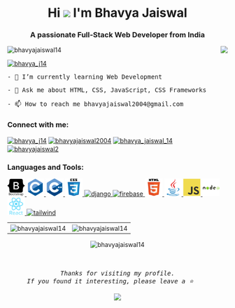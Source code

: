 
<h1 align="center">Hi <img src="https://user-images.githubusercontent.com/1303154/88677602-1635ba80-d120-11ea-84d8-d263ba5fc3c0.gif" width="49"/> I'm Bhavya Jaiswal</h1>
<h3 align="center">A passionate Full-Stack Web Developer from India</h3>
<img align="right" src="https://user-images.githubusercontent.com/59734313/157189039-c09b3e38-9f42-42c0-ab54-14f1574190a7.gif" height="280" />
<p align="left"> <img src="https://komarev.com/ghpvc/?username=bhavyajaiswal14&label=Profile%20views&color=0e75b6&style=flat" alt="bhavyajaiswal14" /> </p>

<p align="left"> <a href="https://twitter.com/bhavya_j14" target="blank"><img src="https://img.shields.io/twitter/follow/bhavya_j14?logo=twitter&style=for-the-badge" alt="bhavya_j14" /></a> </p>

<pre>- 🌱 I’m currently learning Web Development</pre>

<pre>- 💬 Ask me about HTML, CSS, JavaScript, CSS Frameworks</pre>

<pre>- 📫 How to reach me bhavyajaiswal2004@gmail.com</pre>

<h3 align="left">Connect with me:</h3>
<p align="left">
<a href="https://twitter.com/bhavya_j14" target="blank"><img align="center" src="https://raw.githubusercontent.com/rahuldkjain/github-profile-readme-generator/master/src/images/icons/Social/twitter.svg" alt="bhavya_j14" height="30" width="40" /></a>
<a href="https://linkedin.com/in/bhavyajaiswal2004" target="blank"><img align="center" src="https://raw.githubusercontent.com/rahuldkjain/github-profile-readme-generator/master/src/images/icons/Social/linked-in-alt.svg" alt="bhavyajaiswal2004" height="30" width="40" /></a>
<a href="https://instagram.com/bhavya_jaiswal_14" target="blank"><img align="center" src="https://raw.githubusercontent.com/rahuldkjain/github-profile-readme-generator/master/src/images/icons/Social/instagram.svg" alt="bhavya_jaiswal_14" height="30" width="40" /></a>
<a href="https://www.codechef.com/users/bhavyajaiswal2" target="blank"><img align="center" src="https://cdn.jsdelivr.net/npm/simple-icons@3.1.0/icons/codechef.svg" alt="bhavyajaiswal2" height="30" width="40" /></a>
</p>

<h3 align="left">Languages and Tools:</h3>
<p align="left"> <a href="https://getbootstrap.com" target="_blank" rel="noreferrer"> <img src="https://raw.githubusercontent.com/devicons/devicon/master/icons/bootstrap/bootstrap-plain-wordmark.svg" alt="bootstrap" width="40" height="40"/> </a> <a href="https://www.cprogramming.com/" target="_blank" rel="noreferrer"> <img src="https://raw.githubusercontent.com/devicons/devicon/master/icons/c/c-original.svg" alt="c" width="40" height="40"/> </a> <a href="https://www.w3schools.com/cpp/" target="_blank" rel="noreferrer"> <img src="https://raw.githubusercontent.com/devicons/devicon/master/icons/cplusplus/cplusplus-original.svg" alt="cplusplus" width="40" height="40"/> </a> <a href="https://www.w3schools.com/css/" target="_blank" rel="noreferrer"> <img src="https://raw.githubusercontent.com/devicons/devicon/master/icons/css3/css3-original-wordmark.svg" alt="css3" width="40" height="40"/> </a> <a href="https://www.djangoproject.com/" target="_blank" rel="noreferrer"> <img src="https://cdn.worldvectorlogo.com/logos/django.svg" alt="django" width="40" height="40"/> </a> <a href="https://firebase.google.com/" target="_blank" rel="noreferrer"> <img src="https://www.vectorlogo.zone/logos/firebase/firebase-icon.svg" alt="firebase" width="40" height="40"/> </a> <a href="https://www.w3.org/html/" target="_blank" rel="noreferrer"> <img src="https://raw.githubusercontent.com/devicons/devicon/master/icons/html5/html5-original-wordmark.svg" alt="html5" width="40" height="40"/> </a> <a href="https://www.java.com" target="_blank" rel="noreferrer"> <img src="https://raw.githubusercontent.com/devicons/devicon/master/icons/java/java-original.svg" alt="java" width="40" height="40"/> </a> <a href="https://developer.mozilla.org/en-US/docs/Web/JavaScript" target="_blank" rel="noreferrer"> <img src="https://raw.githubusercontent.com/devicons/devicon/master/icons/javascript/javascript-original.svg" alt="javascript" width="40" height="40"/> </a> <a href="https://nodejs.org" target="_blank" rel="noreferrer"> <img src="https://raw.githubusercontent.com/devicons/devicon/master/icons/nodejs/nodejs-original-wordmark.svg" alt="nodejs" width="40" height="40"/> </a> <a href="https://reactjs.org/" target="_blank" rel="noreferrer"> <img src="https://raw.githubusercontent.com/devicons/devicon/master/icons/react/react-original-wordmark.svg" alt="react" width="40" height="40"/> </a> <a href="https://tailwindcss.com/" target="_blank" rel="noreferrer"> <img src="https://www.vectorlogo.zone/logos/tailwindcss/tailwindcss-icon.svg" alt="tailwind" width="40" height="40"/> </a> </p>
<table align="center">
<tr>
<td>
  <a><img align="center" src="https://github-readme-streak-stats.herokuapp.com/?user=bhavyajaiswal14&theme=merko&hide_border=true" alt="bhavyajaiswal14" height="200" /></a>
</td>
<td>
<a><img align="center" src="https://github-readme-stats.vercel.app/api?username=bhavyajaiswal14&show_icons=true&locale=en&theme=merko&hide_border=true" alt="bhavyajaiswal14" height="200" /></a>
</td>
</tr>
</table>

<p align="center"><a>
<a><img align="center" src="https://github-readme-stats.vercel.app/api/top-langs?username=bhavyajaiswal14&show_icons=true&locale=en&layout=compact&theme=merko&hide_border=true" alt="bhavyajaiswal14"  /></a>
  </a></p>
 
  
<p align="center"><br><br>
  <samp>
    <i>Thanks for visiting my profile.<br>If you found it interesting, please leave a ⭐</i> 
  </samp>
</p>
<p align="center" width="100%">
  <img src="https://capsule-render.vercel.app/api?type=waving&color=gradient&height=150&width=10000%&section=footer&text=Have%20a%20Nice%20Day!"/>
</p>
